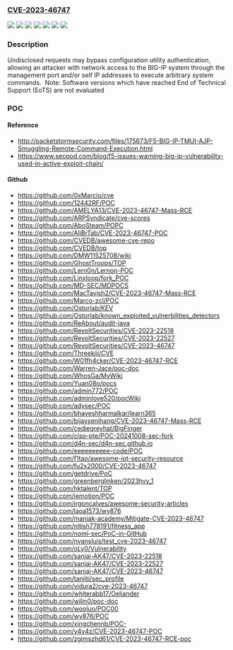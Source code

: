 ### [CVE-2023-46747](https://cve.mitre.org/cgi-bin/cvename.cgi?name=CVE-2023-46747)
![](https://img.shields.io/static/v1?label=Product&message=BIG-IP&color=blue)
![](https://img.shields.io/static/v1?label=Version&message=13.1.0%20&color=brightgreen)
![](https://img.shields.io/static/v1?label=Version&message=14.1.0%20&color=brightgreen)
![](https://img.shields.io/static/v1?label=Version&message=15.1.0%20&color=brightgreen)
![](https://img.shields.io/static/v1?label=Version&message=16.1.0%20&color=brightgreen)
![](https://img.shields.io/static/v1?label=Version&message=17.1.0%20&color=brightgreen)
![](https://img.shields.io/static/v1?label=Vulnerability&message=CWE-288%20Authentication%20Bypass%20Using%20an%20Alternate%20Path%20or%20Channel&color=brightgreen)

### Description

Undisclosed requests may bypass configuration utility authentication, allowing an attacker with network access to the BIG-IP system through the management port and/or self IP addresses to execute arbitrary system commands.  Note: Software versions which have reached End of Technical Support (EoTS) are not evaluated

### POC

#### Reference
- http://packetstormsecurity.com/files/175673/F5-BIG-IP-TMUI-AJP-Smuggling-Remote-Command-Execution.html
- https://www.secpod.com/blog/f5-issues-warning-big-ip-vulnerability-used-in-active-exploit-chain/

#### Github
- https://github.com/0xMarcio/cve
- https://github.com/12442RF/POC
- https://github.com/AMELYA13/CVE-2023-46747-Mass-RCE
- https://github.com/ARPSyndicate/cve-scores
- https://github.com/AboSteam/POPC
- https://github.com/AliBrTab/CVE-2023-46747-POC
- https://github.com/CVEDB/awesome-cve-repo
- https://github.com/CVEDB/top
- https://github.com/DMW11525708/wiki
- https://github.com/GhostTroops/TOP
- https://github.com/Lern0n/Lernon-POC
- https://github.com/Linxloop/fork_POC
- https://github.com/MD-SEC/MDPOCS
- https://github.com/MacTavish2/CVE-2023-46747-Mass-RCE
- https://github.com/Marco-zcl/POC
- https://github.com/Ostorlab/KEV
- https://github.com/Ostorlab/known_exploited_vulnerbilities_detectors
- https://github.com/ReAbout/audit-java
- https://github.com/RevoltSecurities/CVE-2023-22518
- https://github.com/RevoltSecurities/CVE-2023-22527
- https://github.com/RevoltSecurities/CVE-2023-46747
- https://github.com/Threekiii/CVE
- https://github.com/W01fh4cker/CVE-2023-46747-RCE
- https://github.com/Warren-Jace/poc-doc
- https://github.com/WhosGa/MyWiki
- https://github.com/Yuan08o/pocs
- https://github.com/admin772/POC
- https://github.com/adminlove520/pocWiki
- https://github.com/adysec/POC
- https://github.com/bhaveshharmalkar/learn365
- https://github.com/bijaysenihang/CVE-2023-46747-Mass-RCE
- https://github.com/cediegreyhat/BigFinger
- https://github.com/cisp-pte/POC-20241008-sec-fork
- https://github.com/d4n-sec/d4n-sec.github.io
- https://github.com/eeeeeeeeee-code/POC
- https://github.com/f1tao/awesome-iot-security-resource
- https://github.com/fu2x2000/CVE-2023-46747
- https://github.com/getdrive/PoC
- https://github.com/greenberglinken/2023hvv_1
- https://github.com/hktalent/TOP
- https://github.com/iemotion/POC
- https://github.com/irgoncalves/awesome-security-articles
- https://github.com/laoa1573/wy876
- https://github.com/maniak-academy/Mitigate-CVE-2023-46747
- https://github.com/nitish778191/fitness_app
- https://github.com/nomi-sec/PoC-in-GitHub
- https://github.com/nvansluis/test_cve-2023-46747
- https://github.com/oLy0/Vulnerability
- https://github.com/sanjai-AK47/CVE-2023-22518
- https://github.com/sanjai-AK47/CVE-2023-22527
- https://github.com/sanjai-AK47/CVE-2023-46747
- https://github.com/tanjiti/sec_profile
- https://github.com/vidura2/cve-2023-46747
- https://github.com/whiterabb17/Oeliander
- https://github.com/wjlin0/poc-doc
- https://github.com/wooluo/POC00
- https://github.com/wy876/POC
- https://github.com/xingchennb/POC-
- https://github.com/y4v4z/CVE-2023-46747-POC
- https://github.com/zgimszhd61/CVE-2023-46747-RCE-poc

